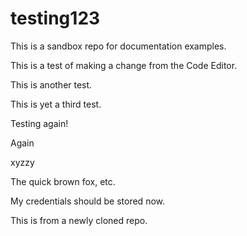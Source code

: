 # testing123
This is a sandbox repo for documentation examples. 

This is a test of making a change from the Code Editor.

This is another test.

This is yet a third test.

Testing again!

Again

xyzzy

The quick brown fox, etc.

My credentials should be stored now.

This is from a newly cloned repo.


